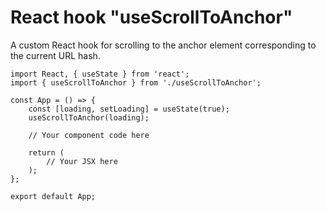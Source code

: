 # React hook "useScrollToAnchor"

A custom React hook for scrolling to the anchor element corresponding to the current URL hash.

```
import React, { useState } from 'react';
import { useScrollToAnchor } from './useScrollToAnchor';

const App = () => {
    const [loading, setLoading] = useState(true);
    useScrollToAnchor(loading);

    // Your component code here

    return (
        // Your JSX here
    );
};

export default App;
```

